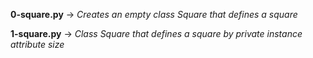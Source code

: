**0-square.py** -> *Creates an empty class Square that defines a square*

**1-square.py** -> *Class Square that defines a square by private instance attribute size*
